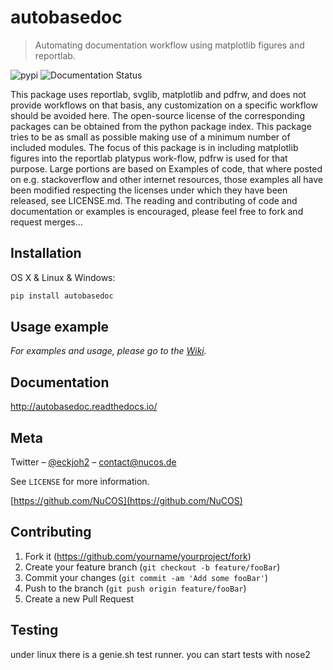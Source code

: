 # autobasedoc
> Automating documentation workflow using matplotlib figures and reportlab.

![pypi](https://pypi.org/project/autobasedoc/)
![Documentation Status](https://readthedocs.org/projects/autobasedoc/badge/?version=latest)

This package uses reportlab, svglib, matplotlib and pdfrw, and does not provide workflows on that basis, any customization on a specific workflow should be avoided here.
The open-source license of the corresponding packages can be obtained from the python package index.
This package tries to be as small as possible making use of a minimum number of included modules.
The focus of this package is in including matplotlib figures into the reportlab platypus work-flow, pdfrw is used for that purpose.
Large portions are based on Examples of code, that where posted on e.g. stackoverflow and other internet resources, those examples all have been modified respecting the licenses under which they have been released, see LICENSE.md.
The reading and contributing of code and documentation or examples is encouraged, please feel free to fork and request merges...

## Installation

OS X & Linux & Windows:

```sh
pip install autobasedoc
```

## Usage example

_For examples and usage, please go to the [Wiki][wiki]._

## Documentation

http://autobasedoc.readthedocs.io/

## Meta

Twitter – [@eckjoh2](https://twitter.com/eckjoh2) – contact@nucos.de

See ``LICENSE`` for more information.

[https://github.com/NuCOS](https://github.com/NuCOS)

## Contributing

1. Fork it (<https://github.com/yourname/yourproject/fork>)
2. Create your feature branch (`git checkout -b feature/fooBar`)
3. Commit your changes (`git commit -am 'Add some fooBar'`)
4. Push to the branch (`git push origin feature/fooBar`)
5. Create a new Pull Request

## Testing

under linux there is a genie.sh test runner.
you can start tests with nose2

<!-- Markdown link & img dfn's -->
[wiki]: https://github.com/NuCOS/autobasedoc/wiki
